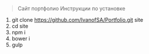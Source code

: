 > Сайт портфолио
> Инструкции по установке

1. git clone https://github.com/IvanofSA/Portfolio.git site
2. cd site
3. npm i
4. bower i
5. gulp

